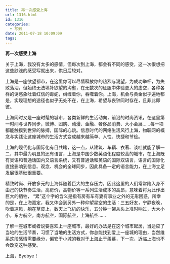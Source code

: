 ```yaml
---
title: 再一次感受上海
url: 1316.html
id: 1316
categories:
  - 写到
date: 2011-07-18 10:09:09
tags:
---
```


**再一次感受上海**

  
关于上海，我没有太多的感情，但每次到上海，都会有不同的感受，这一次很想把这些肤浅的感受写就出来，供日后较对。  
  
上海是一座欲望都市，在这里你可以尽情释放你的热烈与渴望，为成功举杯，为失败落泪，但始终无法填补欲望的沟壑，在无数次的征服中体验更大的虚空，各种各样的诱惑象吐着红信的毒蛇，纠缠着你，吞噬着你。上海，机会与黄金似乎遍地都是，实现理想的途径也似乎无处不在，在上海，希望与丧钟同时存在，且非此即彼。  
  
上海同时又是一座时髦的城市，各类新鲜的生活动向，前沿的时尚资讯，在这里第一时间与世界同步，微博、团购、动漫、金融、奢侈品消费、大小会展……每一项都能触摸到世界的脉搏，国际的心跳。信息时代的网络生活风行上海，物联网的概念与实践让这座城市的生活方式变成越来越简单、人性、快捷和节俭。  
  
上海的现代化与国际化有目共睹，这一点，从建筑、车辆、衣著、谈吐就能了解一二，其中最为明显的还有语言，上海是中国少数英语化程度较高的城市，在上海既有吴语和普通话国内又语言系统，又有普通话和英语的国际双语言，语言的国际化直接影响到信息、观念、机会的全球同步，因此具备一定的语言能力，在上海立足发展很基础很重要。  
  
精致时尚、开放多元的上海伴随着巨大的生存压力，因此这里的人们常常陷入身不由己的快节奏生活，高房价，高物价等一系列生活成本的高昂，意味着将为此作出巨大的牺牲， “累”这个字的含义是指有房有车有妻有事业之外的无形困惑，所幸的是，在上海嘉定，我又体会到另外一种仰望星空的生活：三五好友，宁静夜晚，吹着凉风，躺在草皮上，数天上飞机的快乐，五分钟一架从头上准时响过，大大小小，东方航空，南方航空，国际航空，上海航空……  
  
了解一座城市或者说要喜欢上一座城市，最好的办法是在这个城市起居，当适应了当地的生活节奏，习惯了当地的生活方式，你总能找到爱上一座城的理由，当然维系这段感情需要缘分，偏安于小城的我对于上海止于羡慕，下一次，近临上海也不会改变这种感受。  
  
上海，Byebye！